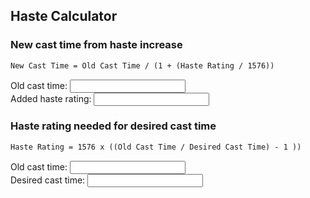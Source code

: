 ## Haste Calculator

### New cast time from haste increase
```markdown
New Cast Time = Old Cast Time / (1 + (Haste Rating / 1576))
```

Old cast time: <input type="text" id="oldCastTime1" name="oldCastTime1"></br>
Added haste rating: <input type="text" id="hasteRating" name="hasteRating">

### Haste rating needed for desired cast time
```markdown
Haste Rating = 1576 x ((Old Cast Time / Desired Cast Time) - 1 ))
```

Old cast time: <input type="text" id="oldCastTime2" name="oldCastTime2"></br>
Desired cast time: <input type="text" id="desiredCastTime" name="desiredCastTime">